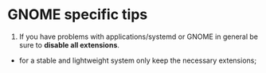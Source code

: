 # GNOME specific tips

1. If you have problems with applications/systemd or GNOME in general be sure to **disable all extensions**.
 - for a stable and lightweight system only keep the necessary extensions;
